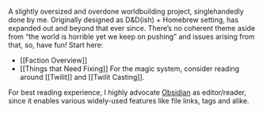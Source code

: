 A slightly oversized and overdone worldbuilding project, singlehandedly done by me. 
Originally designed as D&D(ish) + Homebrew setting, has expanded out and beyond that ever since. 
There’s no coherent theme aside from “the world is horrible yet we keep on pushing” and issues arising from that, so, have fun! 
Start here: 
- [[Faction Overview]]
- [[Things that Need Fixing]]
For the magic system, consider reading around [[Twilit]] and [[Twilit Casting]]. 

For best reading experience, I highly advocate [Obsidian]([https://obsidian.md](https://obsidian.md/)) as editor/reader, since it enables various widely-used features like file links, tags and alike. 